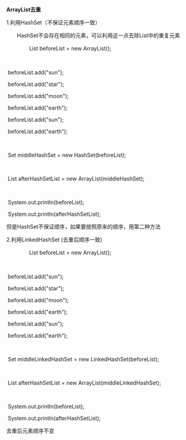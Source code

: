 **ArrayList去重**

 

 

1.利用HashSet（不保证元素顺序一致）

　　HashSet不会存在相同的元素，可以利用这一点去除List中的重复元素

　　　　 List<String> beforeList = new ArrayList<String>();

​        

​        beforeList.add("sun");

​        beforeList.add("star");

​        beforeList.add("moon");

​        beforeList.add("earth");

​        beforeList.add("sun");

​        beforeList.add("earth");

​        

​        Set<String> middleHashSet = new HashSet<String>(beforeList);

​        

​        List<String> afterHashSetList = new ArrayList<String>(middleHashSet);

​        

​        System.out.println(beforeList);

​        System.out.println(afterHashSetList);



但是HashSet不保证顺序，如果要按照原来的顺序，用第二种方法

2.利用LinkedHashSet (去重后顺序一致)

　　　　 List<String> beforeList = new ArrayList<String>();

​        

​        beforeList.add("sun");

​        beforeList.add("star");

​        beforeList.add("moon");

​        beforeList.add("earth");

​        beforeList.add("sun");

​        beforeList.add("earth");

​        

​        Set<String> middleLinkedHashSet = new LinkedHashSet<String>(beforeList);

​        

​        List<String> afterHashSetList = new ArrayList<String>(middleLinkedHashSet);

​        

​        System.out.println(beforeList);

​        System.out.println(afterHashSetList);



去重后元素顺序不变

 
